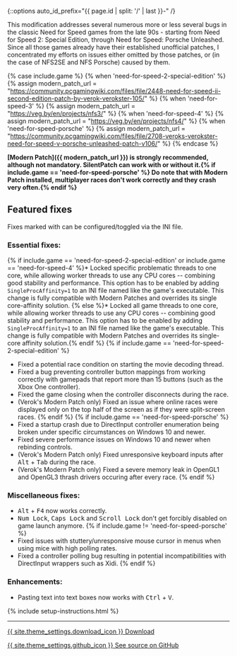 {::options auto_id_prefix="{{ page.id | split: '/' | last }}-" /}

This modification addresses several numerous more or less several bugs in the classic Need for Speed games from the late 90s - starting from Need for Speed 2: Special Edition,
through Need for Speed: Porsche Unleashed. Since all those games already have their established unofficial patches, I concentrated my efforts on issues either omitted by those patches,
or (in the case of NFS2SE and NFS Porsche) caused by them.

{% case include.game %}
   {% when 'need-for-speed-2-special-edition' %}
      {% assign modern_patch_url = "https://community.pcgamingwiki.com/files/file/2448-need-for-speed-ii-second-edition-patch-by-verok-verokster-105/" %}
   {% when 'need-for-speed-3' %}
      {% assign modern_patch_url = "https://veg.by/en/projects/nfs3/" %}
   {% when 'need-for-speed-4' %}
      {% assign modern_patch_url = "https://veg.by/en/projects/nfs4/" %}
   {% when 'need-for-speed-porsche' %}
      {% assign modern_patch_url = "https://community.pcgamingwiki.com/files/file/2708-veroks-verokster-need-for-speed-v-porsche-unleashed-patch-v106/" %}
{% endcase %}

<i class="fas fa-info-circle"></i> **[Modern Patch]({{ modern_patch_url }}) is strongly recommended, although not mandatory. SilentPatch can work with or without it.{% if include.game == 'need-for-speed-porsche' %} Do note that with Modern Patch installed, multiplayer races don't work correctly and they crash very often.{% endif %}** <i class="fas fa-info-circle"></i>

## Featured fixes

Fixes marked with <i class="fas fa-cog"></i> can be configured/toggled via the INI file.

### Essential fixes:
{% if include.game == 'need-for-speed-2-special-edition' or include.game == 'need-for-speed-4' %}* <i class="fas fa-cog"></i> Locked specific problematic threads to one core, while allowing worker threads to use any CPU cores -- combining good stability and performance. This option has to be enabled by adding `SingleProcAffinity=1` to an INI file named like the game's executable. This change is fully compatible with Modern Patches and overrides its single core-affinity solution.
{% else %}* <i class="fas fa-cog"></i> Locked all game threads to one core, while allowing worker threads to use any CPU cores -- combining good stability and performance. This option has to be enabled by adding `SingleProcAffinity=1` to an INI file named like the game's executable. This change is fully compatible with Modern Patches and overrides its single-core affinity solution.{% endif %}
{% if include.game == 'need-for-speed-2-special-edition' %}
* Fixed a potential race condition on starting the movie decoding thread.
* Fixed a bug preventing controller button mappings from working correctly with gamepads that report more than 15 buttons (such as the Xbox One controller).
* Fixed the game closing when the controller disconnects during the race.
* (Verok's Modern Patch only) Fixed an issue where online races were displayed only on the top half of the screen as if they were split-screen races.
{% endif %}
{% if include.game == 'need-for-speed-porsche' %}
* Fixed a startup crash due to DirectInput controller enumeration being broken under specific circumstances on Windows 10 and newer.
* Fixed severe performance issues on Windows 10 and newer when rebinding controls.
* (Verok's Modern Patch only) Fixed unresponsive keyboard inputs after <kbd>Alt</kbd> + <kbd>Tab</kbd> during the race.
* (Verok's Modern Patch only) Fixed a severe memory leak in OpenGL1 and OpenGL3 thrash drivers occuring after every race.
{% endif %}

### Miscellaneous fixes:
* <kbd>Alt</kbd> + <kbd>F4</kbd> now works correctly.
* <kbd>Num Lock</kbd>, <kbd>Caps Lock</kbd> and <kbd>Scroll Lock</kbd> don't get forcibly disabled on game launch anymore.
{% if include.game != 'need-for-speed-porsche' %}
* Fixed issues with stuttery/unresponsive mouse cursor in menus when using mice with high polling rates.
* Fixed a controller polling bug resulting in potential incompatibilities with DirectInput wrappers such as Xidi.
{% endif %}

### Enhancements:
* Pasting text into text boxes now works with <kbd>Ctrl</kbd> + <kbd>V</kbd>.

{% include setup-instructions.html %}

***

<a href="https://github.com/CookiePLMonster/SilentPatchNFS90s/releases/latest/download/SilentPatchNFS90s.zip" class="button">{{ site.theme_settings.download_icon }} Download</a>

<a href="https://github.com/CookiePLMonster/SilentPatchNFS90s" class="button github" target="_blank">{{ site.theme_settings.github_icon }} See source on GitHub</a>
